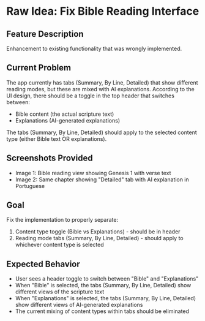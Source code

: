 # Raw Idea: Fix Bible Reading Interface

## Feature Description
Enhancement to existing functionality that was wrongly implemented.

## Current Problem
The app currently has tabs (Summary, By Line, Detailed) that show different reading modes, but these are mixed with AI explanations. According to the UI design, there should be a toggle in the top header that switches between:
- Bible content (the actual scripture text)
- Explanations (AI-generated explanations)

The tabs (Summary, By Line, Detailed) should apply to the selected content type (either Bible text OR explanations).

## Screenshots Provided
- Image 1: Bible reading view showing Genesis 1 with verse text
- Image 2: Same chapter showing "Detailed" tab with AI explanation in Portuguese

## Goal
Fix the implementation to properly separate:
1. Content type toggle (Bible vs Explanations) - should be in header
2. Reading mode tabs (Summary, By Line, Detailed) - should apply to whichever content type is selected

## Expected Behavior
- User sees a header toggle to switch between "Bible" and "Explanations"
- When "Bible" is selected, the tabs (Summary, By Line, Detailed) show different views of the scripture text
- When "Explanations" is selected, the tabs (Summary, By Line, Detailed) show different views of AI-generated explanations
- The current mixing of content types within tabs should be eliminated
